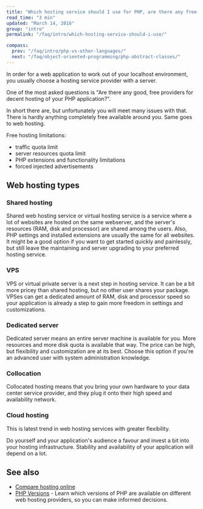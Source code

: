 ```yaml
---
title: "Which hosting service should I use for PHP, are there any free hosting providers?"
read_time: "3 min"
updated: "March 14, 2016"
group: "intro"
permalink: "/faq/intro/which-hosting-service-should-i-use/"

compass:
  prev: "/faq/intro/php-vs-other-languages/"
  next: "/faq/object-oriented-programming/php-abstract-classes/"
---
```


In order for a web application to work out of your localhost environment, you
usually choose a hosting service provider with a server.

One of the most asked questions is "Are there any good, free providers for decent
hosting of your PHP application?".

In short there are, but unfortunately you will meet many issues with that. There
is hardly anything completely free available around you. Same goes to web hosting.

Free hosting limitations:

* traffic quota limit
* server resources quota limit
* PHP extensions and functionality limitations
* forced injected advertisements

## Web hosting types

### Shared hosting

Shared web hosting service or virtual hosting service is a service where a lot of
websites are hosted on the same webserver, and the server's resources (RAM, disk
and processor) are shared among the users. Also, PHP settings and installed
extensions are usually the same for all websites. It might be a good option if
you want to get started quickly and painlessly, but still leave the maintaining
and server upgrading to your preferred hosting service.

### VPS

VPS or virtual private server is a next step in hosting service. It can be a bit
more pricey than shared hosting, but no other user shares your package. VPSes
can get a dedicated amount of RAM, disk and processor speed so your application
is already a step to gain more freedom in settings and customizations.

### Dedicated server

Dedicated server means an entire server machine is available for you. More
resources and more disk quota is available that way. The price can be high, but
flexibility and customization are at its best. Choose this option if you're an
advanced user with system administration knowledge.

### Collocation

Collocated hosting means that you bring your own hardware to your data center
service provider, and they plug it onto their high speed and availability network.

### Cloud hosting

This is latest trend in web hosting services with greater flexibility.

Do yourself and your application's audience a favour and invest a bit into your
hosting infrastructure. Stability and availability of your application will
depend on a lot.


## See also

* [Compare hosting online](http://comparehosting.online/)
* [PHP Versions](http://phpversions.info/) - Learn which versions of PHP are
  available on different web hosting providers, so you can make informed decisions.
